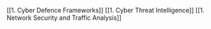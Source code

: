 [[1. Cyber Defence Frameworks]]
[[1. Cyber Threat Intelligence]]
[[1. Network Security and Traffic Analysis]]
